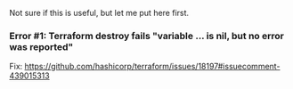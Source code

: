 Not sure if this is useful, but let me put here first. 

### Error #1: Terraform destroy fails "variable ... is nil, but no error was reported"

Fix: https://github.com/hashicorp/terraform/issues/18197#issuecomment-439015313
